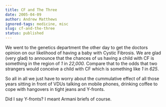 ```yaml
---
title: CF and The Three
date: 2005-04-09
author: Andrew Matthews
ignored-tags: medicine, misc
slug: cf-and-the-three
status: published
---
```


We went to the genetics department the other day to get the doctors opinion on our likelihood of having a baby with Cystic Fibrosis. We are glad (very glad) to announce that the chances of us having a child with CF is something in the region of *1* in *22,000.* Compare that to the odds that two strangers would conceive a child with CF which is something like *1* in *625*.

So all in all we just have to worry about the cummulative effect of all those years sitting in front of VDUs talking on mobile phones, drinking coffee to cope with hangovers in tight jeans and Y-fronts.

Did I say Y-fronts? I meant Armani briefs of course.
